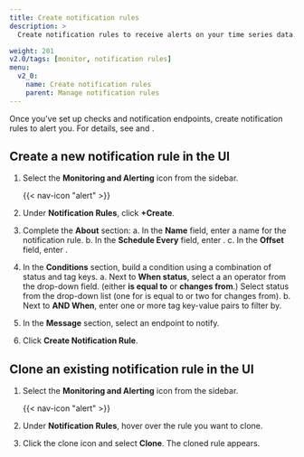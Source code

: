 ```yaml
---
title: Create notification rules
description: >
  Create notification rules to receive alerts on your time series data.

weight: 201
v2.0/tags: [monitor, notification rules]
menu:
  v2_0:
    name: Create notification rules
    parent: Manage notification rules
---
```


Once you've set up checks and notification endpoints, create notification rules to alert you. For details, see <link> and <link>.

## Create a new notification rule in the UI

1. Select the **Monitoring and Alerting** icon from the sidebar.


    {{< nav-icon "alert" >}}


2. Under **Notification Rules**, click **+Create**.
2. Complete the **About** section:
  a. In the **Name** field, enter a name for the notification rule.
  b. In the **Schedule Every** field, enter .
  c. In the **Offset** field, enter .
3. In the **Conditions** section, build a condition using a combination of status and tag keys.
  a. Next to **When status**, select a an operator from the drop-down field. (either **is equal to** or **changes from**.)
  Select status from the drop-down list (one for is equal to or two for changes from).
  b. Next to **AND When**, enter one or more tag key-value pairs to filter by.
4. In the **Message** section, select an endpoint to notify.
5. Click **Create Notification Rule**.

## Clone an existing notification rule in the UI

1. Select the **Monitoring and Alerting** icon from the sidebar.


    {{< nav-icon "alert" >}}


2. Under **Notification Rules**, hover over the rule you want to clone.
3. Click the clone icon and select **Clone**. The cloned rule appears.
